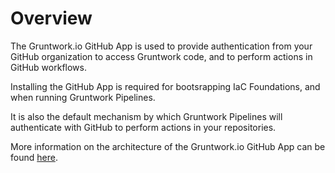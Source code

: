 # Overview

The Gruntwork.io GitHub App is used to provide authentication from your GitHub organization to access Gruntwork code, and to perform actions in GitHub workflows.

Installing the GitHub App is required for bootsrapping IaC Foundations, and when running Gruntwork Pipelines.

It is also the default mechanism by which Gruntwork Pipelines will authenticate with GitHub to perform actions in your repositories.

More information on the architecture of the Gruntwork.io GitHub App can be found [here](./architecture.mdx).


<!-- ##DOCS-SOURCER-START
{
  "sourcePlugin": "local-copier",
  "hash": "a0ce334aed36e000b180cfbafc144374"
}
##DOCS-SOURCER-END -->
